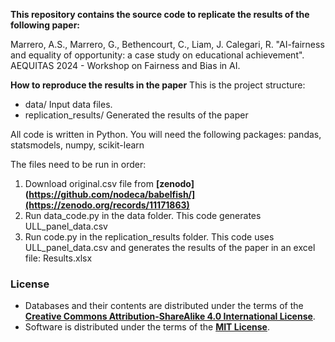 
**This repository contains the source code to replicate the results of the following paper:**

Marrero, A.S., Marrero, G., Bethencourt, C., Liam, J. Calegari, R. "AI-fairness and equality of opportunity: a case study on educational achievement". AEQUITAS 2024 - Workshop on Fairness and Bias in AI.

**How to reproduce the results in the paper**
This is the project structure:

+ data/ Input data files.
+ replication_results/ Generated the results of the paper

All code is written in Python. You will need the following packages: pandas, statsmodels, numpy, scikit-learn

The files need to be run in order: 
1. Download original.csv file from __[zenodo](https://github.com/nodeca/babelfish/](https://zenodo.org/records/11171863)__
2. Run data_code.py in the data folder. This code generates ULL_panel_data.csv
3. Run code.py in the replication_results folder. This code uses ULL_panel_data.csv and generates the results of the paper in an excel file: Results.xlsx

### License
+ Databases and their contents are distributed under the terms of the __[Creative Commons Attribution-ShareAlike 4.0 International License](http://creativecommons.org/licenses/by-sa/4.0/)__.
+ Software is distributed under the terms of the __[MIT License](https://opensource.org/licenses/MIT)__.
